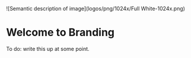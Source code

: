 ![Semantic description of image](logos/png/1024x/Full White-1024x.png)
# Welcome to Branding
To do: write this up at some point.